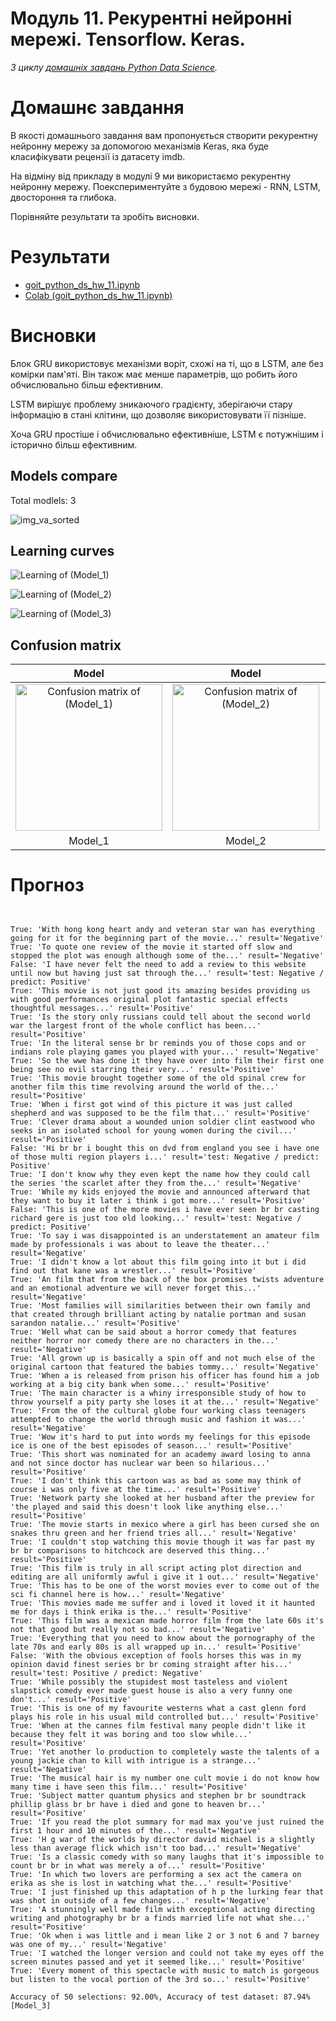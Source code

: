 # Модуль 11. Рекурентні нейронні мережі. Tensorflow. Keras.

*З циклу [домашніх завдань Python Data Science](https://github.com/lexxai/goit_python_data_sciense_homework).*

# Домашнє завдання

В якості домашнього завдання вам пропонується створити рекурентну нейронну мережу за допомогою механізмів Keras, яка буде класифікувати рецензії із датасету imdb.

На відміну від прикладу в модулі 9 ми використаємо рекурентну нейронну мережу. Поекспериментуйте з будовою мережі - RNN, LSTM, двостороння та глибока.

Порівняйте результати та зробіть висновки.

# Результати

- [goit_python_ds_hw_11.ipynb](goit_python_ds_hw_11.ipynb)
- [Colab (goit_python_ds_hw_11.ipynb)](https://colab.research.google.com/drive/1Ek5A72JJwciv2sBSPhF-iN3mJOFQWftJ?usp=sharing)

# Висновки

Блок GRU використовує механізми воріт, схожі на ті, що в LSTM, але без комірки пам'яті. Він також має менше параметрів, що робить його обчислювально більш ефективним.

LSTM вирішує проблему зникаючого градієнту, зберігаючи стару інформацію в стані клітини, що дозволяє використовувати її пізніше.

Хоча GRU простіше і обчислювально ефективніше, LSTM є потужнішим і історично більш ефективним.



## Models compare
Total modlels:  3

![img_va_sorted](img_va_sorted.png)

## Learning curves

![Learning of (Model_1)](img_Model_1_ca.png)

![Learning of (Model_2)](img_Model_2_ca.png)

![Learning of (Model_3)](img_Model_3_ca.png)

## Confusion matrix

| Model  | Model  | Model  |
|:------:|:------:|:------:|
| <img src="img_Model_1_cm.png" alt="Confusion matrix of (Model_1)" width="235"> | <img src="img_Model_2_cm.png" alt="Confusion matrix of (Model_2)" width="235"> | <img src="img_Model_3_cm.png" alt="Confusion matrix of (Model_3)" width="235"> |
| Model_1 | Model_2 | Model_3 |

# Прогноз


```


True: 'With hong kong heart andy and veteran star wan has everything going for it for the beginning part of the movie...' result='Negative'
True: 'To quote one review of the movie it started off slow and stopped the plot was enough although some of the...' result='Negative'
False: 'I have never felt the need to add a review to this website until now but having just sat through the...' result='test: Negative / predict: Positive'
True: 'This movie is not just good its amazing besides providing us with good performances original plot fantastic special effects thoughtful messages...' result='Positive'
True: 'Is the story only russians could tell about the second world war the largest front of the whole conflict has been...' result='Positive'
True: 'In the literal sense br br reminds you of those cops and or indians role playing games you played with your...' result='Negative'
True: 'So the wwe has done it they have over into film their first one being see no evil starring their very...' result='Positive'
True: 'This movie brought together some of the old spinal crew for another film this time revolving around the world of the...' result='Positive'
True: 'When i first got wind of this picture it was just called shepherd and was supposed to be the film that...' result='Positive'
True: 'Clever drama about a wounded union soldier clint eastwood who seeks in an isolated school for young women during the civil...' result='Positive'
False: 'Hi br br i bought this on dvd from england you see i have one of those multi region players i...' result='test: Negative / predict: Positive'
True: 'I don't know why they even kept the name how they could call the series 'the scarlet after they from the...' result='Negative'
True: 'While my kids enjoyed the movie and announced afterward that they want to buy it later i think i got more...' result='Positive'
False: 'This is one of the more movies i have ever seen br br casting richard gere is just too old looking...' result='test: Negative / predict: Positive'
True: 'To say i was disappointed is an understatement an amateur film made by professionals i was about to leave the theater...' result='Negative'
True: 'I didn't know a lot about this film going into it but i did find out that kane was a wrestler...' result='Positive'
True: 'An film that from the back of the box promises twists adventure and an emotional adventure we will never forget this...' result='Negative'
True: 'Most families will similarities between their own family and that created through brilliant acting by natalie portman and susan sarandon natalie...' result='Positive'
True: 'Well what can be said about a horror comedy that features neither horror nor comedy there are no characters in the...' result='Negative'
True: 'All grown up is basically a spin off and not much else of the original cartoon that featured the babies tommy...' result='Negative'
True: 'When a is released from prison his officer has found him a job working at a big city bank when some...' result='Positive'
True: 'The main character is a whiny irresponsible study of how to throw yourself a pity party she loses it at the...' result='Negative'
True: 'From the of the cultural globe four working class teenagers attempted to change the world through music and fashion it was...' result='Negative'
True: 'Wow it's hard to put into words my feelings for this episode ice is one of the best episodes of season...' result='Positive'
True: 'This short was nominated for an academy award losing to anna and not since doctor has nuclear war been so hilarious...' result='Positive'
True: 'I don't think this cartoon was as bad as some may think of course i was only five at the time...' result='Positive'
True: 'Network party she looked at her husband after the preview for 'the played and said this doesn't look like anything else...' result='Positive'
True: 'The movie starts in mexico where a girl has been cursed she on snakes thru green and her friend tries all...' result='Negative'
True: 'I couldn't stop watching this movie though it was far past my br br comparisons to hitchcock are deserved this thing...' result='Positive'
True: 'This film is truly in all script acting plot direction and editing are all uniformly awful i give it 1 out...' result='Negative'
True: 'This has to be one of the worst movies ever to come out of the sci fi channel here is how...' result='Negative'
True: 'This movies made me suffer and i loved it loved it it haunted me for days i think erika is the...' result='Positive'
True: 'This film was a mexican made horror film from the late 60s it's not that good but really not so bad...' result='Negative'
True: 'Everything that you need to know about the pornography of the late 70s and early 80s is all wrapped up in...' result='Positive'
False: 'With the obvious exception of fools horses this was in my opinion david finest series br br coming straight after his...' result='test: Positive / predict: Negative'
True: 'While possibly the stupidest most tasteless and violent slapstick comedy ever made guest house is also a very funny one don't...' result='Positive'
True: 'This is one of my favourite westerns what a cast glenn ford plays his role in his usual mild controlled but...' result='Positive'
True: 'When at the cannes film festival many people didn't like it because they felt it was boring and too slow while...' result='Positive'
True: 'Yet another lo production to completely waste the talents of a young jackie chan to kill with intrigue is a strange...' result='Negative'
True: 'The musical hair is my number one cult movie i do not know how many time i have seen this film...' result='Positive'
True: 'Subject matter quantum physics and stephen br br soundtrack phillip glass br br have i died and gone to heaven br...' result='Positive'
True: 'If you read the plot summary for mad max you've just ruined the first 1 hour and 10 minutes of the...' result='Negative'
True: 'H g war of the worlds by director david michael is a slightly less than average flick which isn't too bad...' result='Negative'
True: 'Is a classic comedy with so many laughs that it's impossible to count br br in what was merely a of...' result='Positive'
True: 'In which two lovers are performing a sex act the camera on erika as she is lost in watching what the...' result='Positive'
True: 'I just finished up this adaptation of h p the lurking fear that was shot in outside of a few changes...' result='Negative'
True: 'A stunningly well made film with exceptional acting directing writing and photography br br a finds married life not what she...' result='Positive'
True: 'Ok when i was little and i mean like 2 or 3 not 6 and 7 barney was one of my...' result='Negative'
True: 'I watched the longer version and could not take my eyes off the screen minutes passed and yet it seemed like...' result='Positive'
True: 'Every moment of this spectacle with music to match is gorgeous but listen to the vocal portion of the 3rd so...' result='Positive'

Accuracy of 50 selections: 92.00%, Accuracy of test dataset: 87.94% [Model_3]
```




